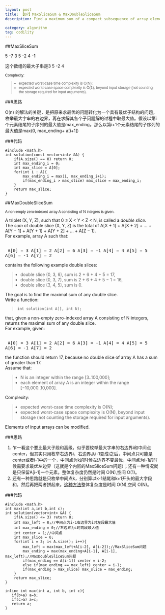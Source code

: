 ```yaml
---
layout: post
title: 【DP】MaxSliceSum & MaxDoubleSliceSum
description: Find a maximum sum of a compact subsequence of array elements and any double slice. 

category: algorithm
tag: codility
---
```


##MaxSliceSum

5 -7 3 5 -2 4 -1

这个数组的最大子串是3 5 -2 4
<p style="box-sizing: border-box; margin: 0px; padding: 0px; font-family: Verdana, Arial, Helvetica; font-size: 12px;">Complexity:</p>
<blockquote style="box-sizing: border-box; font-family: Verdana, Arial, Helvetica; font-size: 12px;">
<ul style="box-sizing: border-box; margin: 10px; padding: 0px;">
<li style="box-sizing: border-box;">expected worst-case time complexity is O(N);</li>
<li style="box-sizing: border-box;">expected worst-case space complexity is O(1), beyond input storage (not counting the storage required for input arguments).</li>
</ul>
</blockquote>

###思路

O(n) 的解法的关键，是把原来求最优的问题转化为一个具有最优子结构的问题，枚举最大字串的右边界，再在求解其各个子问题解的过程中取最大值。假设以第i个元素结尾的子序列的最大值是max_ending，那么以第i+1个元素结尾的子序列的最大值是max(0, max_ending+ a[i+1])

###代码

```
#include <math.h>
int solution(const vector<int> &A) {
    if(A.size() == 0) return 0;
    int max_ending_i = 0;
    int max_slice = A[0];
    for(int i : A){
        max_ending_i = max(i, max_ending_i+i);
        if(max_ending_i > max_slice) max_slice = max_ending_i;
    }
    return max_slice;
}
```

##MaxDoubleSliceSum
<p style="box-sizing: border-box; margin: 0px; padding: 0px; font-family: Verdana, Arial, Helvetica; font-size: 12px;">A non-empty zero-indexed array A consisting of N integers is given.</p>
<p id="brinza-task-description" style="box-sizing: border-box; font-family: Verdana, Arial, Helvetica; font-size: 12px;">
<p style="box-sizing: border-box; margin: 0px; padding: 0px;">A triplet (X, Y, Z), such that 0 ≤ X &lt; Y &lt; Z &lt; N, is called a <em style="box-sizing: border-box;">double slice</em>.</p>
<p style="box-sizing: border-box; margin: 0px; padding: 0px;">The <em style="box-sizing: border-box;">sum</em> of double slice (X, Y, Z) is the total of A[X + 1] + A[X + 2] + ... + A[Y − 1] + A[Y + 1] + A[Y + 2] + ... + A[Z − 1].</p>
<p style="box-sizing: border-box; margin: 0px; padding: 0px;">For example, array A such that:</p>
<p style="box-sizing: border-box; margin: 0px; padding: 0px;"> </p>
<pre style="box-sizing: border-box; font-family: monospace, serif; font-size: 1em; white-space: pre-wrap;"><tt style="box-sizing: border-box;"> A[0] = 3 A[1] = 2 A[2] = 6 A[3] = -1 A[4] = 4 A[5] = 5 A[6] = -1 A[7] = 2</tt></pre>
<p style="box-sizing: border-box; margin: 0px; padding: 0px;">contains the following example double slices:</p>
<blockquote style="box-sizing: border-box;">
<ul style="box-sizing: border-box; margin: 10px; padding: 0px;">
<li style="box-sizing: border-box;">double slice (0, 3, 6), sum is 2 + 6 + 4 + 5 = 17,</li>
<li style="box-sizing: border-box;">double slice (0, 3, 7), sum is 2 + 6 + 4 + 5 − 1 = 16,</li>
<li style="box-sizing: border-box;">double slice (3, 4, 5), sum is 0.</li>
</ul>
</blockquote>
<p style="box-sizing: border-box; margin: 0px; padding: 0px;">The goal is to find the maximal sum of any double slice.</p>
<p style="box-sizing: border-box; margin: 0px; padding: 0px;">Write a function:</p>
<blockquote style="box-sizing: border-box;">
<p class="lang-c" style="box-sizing: border-box; margin: 0px; padding: 0px; font-family: monospace; font-size: 9pt;"><tt style="box-sizing: border-box;">int solution(int A[], int N);</tt></p>
</blockquote>
<p style="box-sizing: border-box; margin: 0px; padding: 0px;">that, given a non-empty zero-indexed array A consisting of N integers, returns the maximal sum of any double slice.</p>
<p style="box-sizing: border-box; margin: 0px; padding: 0px;">For example, given:</p>
<p style="box-sizing: border-box; margin: 0px; padding: 0px;"> </p>
<pre style="box-sizing: border-box; font-family: monospace, serif; font-size: 1em; white-space: pre-wrap;"><tt style="box-sizing: border-box;"> A[0] = 3 A[1] = 2 A[2] = 6 A[3] = -1 A[4] = 4 A[5] = 5 A[6] = -1 A[7] = 2</tt></pre>
<p style="box-sizing: border-box; margin: 0px; padding: 0px;">the function should return 17, because no double slice of array A has a sum of greater than 17.</p>
<p style="box-sizing: border-box; margin: 0px; padding: 0px;">Assume that:</p>
<blockquote style="box-sizing: border-box;">
<ul style="box-sizing: border-box; margin: 10px; padding: 0px;">
<li style="box-sizing: border-box;">N is an integer within the range [<span class="number" style="box-sizing: border-box;">3</span>..<span class="number" style="box-sizing: border-box;">100,000</span>];</li>
<li style="box-sizing: border-box;">each element of array A is an integer within the range [<span class="number" style="box-sizing: border-box;">−10,000</span>..<span class="number" style="box-sizing: border-box;">10,000</span>].</li>
</ul>
</blockquote>
<p style="box-sizing: border-box; margin: 0px; padding: 0px;">Complexity:</p>
<blockquote style="box-sizing: border-box;">
<ul style="box-sizing: border-box; margin: 10px; padding: 0px;">
<li style="box-sizing: border-box;">expected worst-case time complexity is O(N);</li>
<li style="box-sizing: border-box;">expected worst-case space complexity is O(N), beyond input storage (not counting the storage required for input arguments).</li>
</ul>
</blockquote>
<p style="box-sizing: border-box; margin: 0px; padding: 0px;">Elements of input arrays can be modified.</p>

###思路
1. 乍一看这个要比最大子段和高级，似乎要枚举最大字串的右边界i和中间点center，但其实只用枚举右边界i，右边界从i-1变成i之后，中间点只可能是center或者i-1中的一个，中间点为k的时候左边界不变最优，中间点为i-1的时候需要求最优左边界（这就是个内嵌的MaxSliceSum问题）；还有一种情况就是只保留A[i-1]一个元素。整体复杂度仍然是时间 O(N),空间 O(1)。
2. 还有一种思路就是只枚举中间点k，分别算以k-1结尾和k+1开头的最大字段和，然后再把两者拼起来，[这种方法](http://blog.csdn.net/caopengcs/article/details/17491395)整体复杂度是时间 O(N),空间 O(N)。

###代码
```
#include <math.h>
int max(int a,int b,int c);
int solution(vector<int> &A) {
    if(A.size() <= 3) return 0;
    int max_left = 0;//中间点为i-1右边界为i时左段最大值
    int max_ending = 0;//右边界为i时两段最大值
    int center = 1;//中间点
    int max_slice = 0;
    for(int i = 3; i< A.size(); i++){
        max_left = max(max_left+A[i-2], A[i-2]);//MaxSliceSum问题
        max_ending = max(max_ending+A[i-1], A[i-1], max_left);//MaxDoubleSliceSum问题
        if(max_ending == A[i-1]) center = i-2;
        else if(max_ending == max_left) center = i-1;
        if(max_ending > max_slice) max_slice = max_ending;
    }
    return max_slice;
}

inline int max(int a, int b, int c){
   if(b>a) a=b;
   if(c>a) a=c;
   return a;
}
```

